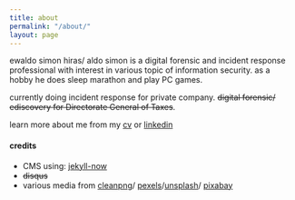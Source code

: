 ```yaml
---
title: about
permalink: "/about/"
layout: page
---
```


ewaldo simon hiras/ aldo simon is a digital forensic and incident response professional with interest in various topic of information security. as a hobby he does sleep marathon and play PC games. 

currently doing incident response for private company. <s>digital forensic/ ediscovery for Directorate General of Taxes</s>.

learn more about me from my [cv](https://aldosimon.com/cv) or [linkedin](https://www.linkedin.com/in/aldosimon/)

#### credits
* CMS using: [jekyll-now](https://github.com/barryclark/jekyll-now "jekyll-now")
* <s>disqus</s>
* various media from [cleanpng](https://www.cleanpng.com/)/ [pexels](https://www.pexels.com/)/[unsplash](https://unsplash.com)/ [pixabay](https://pixabay.com)
